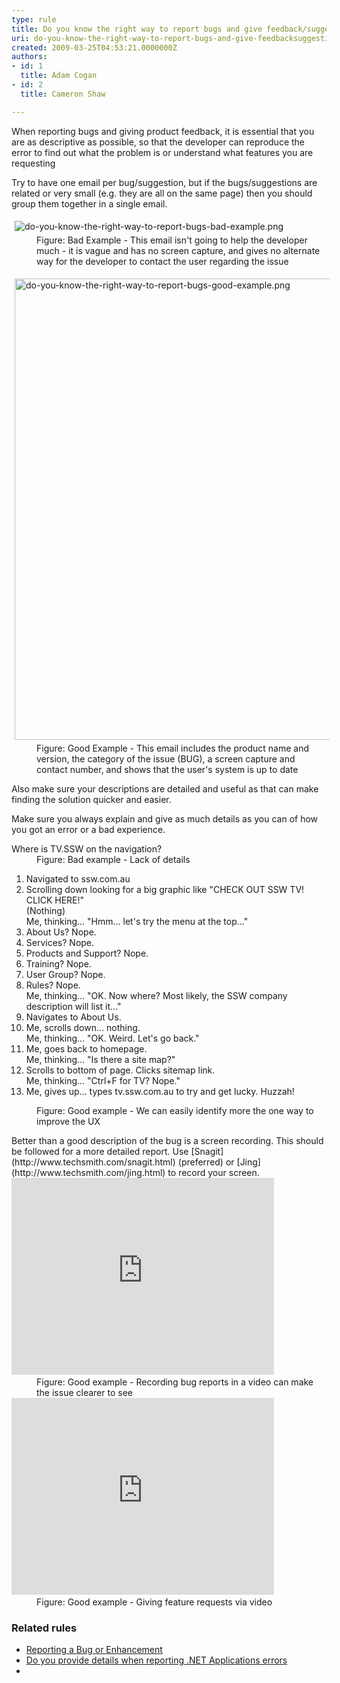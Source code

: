 ```yaml
---
type: rule
title: Do you know the right way to report bugs and give feedback/suggestions?
uri: do-you-know-the-right-way-to-report-bugs-and-give-feedbacksuggestions
created: 2009-03-25T04:53:21.0000000Z
authors:
- id: 1
  title: Adam Cogan
- id: 2
  title: Cameron Shaw

---
```


 ​​​​​When reporting bugs and giving product feedback, it is essential that you are as descriptive as possible, so that the developer can reproduce the error to find out what the problem is or understand what features you are requesting



Try to have one email per bug​/suggestion, but if the bugs/suggestions are related or very small (e.g. they are all on the same page) then you should group them together in a single email.​
 <dl class="badImage"><dt>​​<img src="/SiteAssets/do-you-know-the-right-way-to-report-bugs/do-you-know-the-right-way-to-report-bugs-bad-example.png" alt="do-you-know-the-right-way-to-report-bugs-bad-example.png" style="margin&#58;5px;"><br></dt><dd>Figure&#58; Bad Example - This email isn't going to help the developer much - it is vague and has no screen capture, and gives no alternate way for the developer to contact the user regarding the issue</dd></dl><dl class="goodImage"><dt><img src="/SiteAssets/do-you-know-the-right-way-to-report-bugs/do-you-know-the-right-way-to-report-bugs-good-example.png" alt="do-you-know-the-right-way-to-report-bugs-good-example.png" style="margin&#58;5px;width&#58;738px;"><br></dt><dd>Figure&#58;&#160;Good Example - This email includes the product name and version, the category of the issue (BUG), a screen capture and contact number, and shows that the user's system is up to date​</dd></dl>
Also make sure your descriptions are detailed and useful as that can make finding the solution quicker and easier.


Make sure you always explain and give as much details as you can of how you got an error or a bad experience.
<dl class="badImage"><dt><div class="greyBox">Where is TV.SSW on the navigation? </div></dt><dd>Figure&#58; Bad example - Lack of details</dd></dl><dl class="goodImage"><dt><div class="greyBox"><ol><li>Navigated to ssw.com.au</li><li>Scrolling down looking for a big graphic like &quot;CHECK OUT SSW TV! CLICK HERE!&quot;<br>(Nothing)<br>Me, thinking… &quot;Hmm… let's try the menu at the top...&quot;</li><li>About Us? Nope.</li><li>Services? Nope.</li><li>Products and Support? Nope.</li><li>Training? Nope.</li><li>User Group? Nope.</li><li>Rules? Nope.<br> Me, thinking... &quot;OK. Now where? Most likely, the SSW company description will list it...&quot;</li><li>Navigates to About Us.</li><li>Me, scrolls down… nothing.<br> Me, thinking... &quot;OK. Weird. Let's go back.&quot;</li><li>Me, goes back to homepage.<br> Me, thinking… &quot;Is there a site map?&quot;</li><li>Scrolls to bottom of page. Clicks sitemap link.<br> Me, thinking... &quot;Ctrl+F for TV? Nope.&quot;</li><li>Me, gives up… types tv.ssw.com.au to try and get lucky. Huzzah!</li></ol></div></dt><dd>Figure&#58; Good example - We can easily identify more the one way to improve the UX</dd></dl>
Better than a good description of the bug is a screen recording. This should be followed for a more detailed report. Use [Snagit](http&#58;//www.techsmith.com/snagit.html) (preferred) or [Jing](http&#58;//www.techsmith.com/jing.html)  to record your screen.

<iframe width="420" height="315" src="https&#58;//www.youtube.com/embed/y9vsGY1hYN0" frameborder="0"></iframe> 
<dd class="ssw15-rteElement-FigureGood">Figure&#58; Good example - Recording bug reports in a video can make the issue clearer to see<br></dd>
​

<iframe width="420" height="315" src="https&#58;//www.youtube.com/embed/VDZSfHJ7GNU" frameborder="0"></iframe> 


<dd class="ssw15-rteElement-FigureGood">Figure&#58; Good example - Giving feature requests via video</dd>

### Related rules

- [Reporting a Bug or Enhancement](http&#58;//www.ssw.com.au/ssw/Standards/Support/bugreportorenhancement.aspx)
- [Do you provide details when reporting .NET Applications errors​​](/_layouts/15/FIXUPREDIRECT.ASPX?WebId=3dfc0e07-e23a-4cbb-aac2-e778b71166a2&amp;TermSetId=07da3ddf-0924-4cd2-a6d4-a4809ae20160&amp;TermId=7cfe44b8-9635-49d9-a908-198a0ea85dc4)
- 


